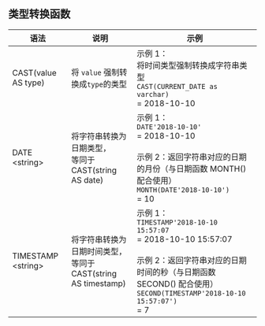 ## 类型转换函数

| 语法                 | 说明                                                         | 示例                                                         |
| -------------------- | ------------------------------------------------------------ | ------------------------------------------------------------ |
| CAST(value AS type)  | 将 `value` 强制转换成`type`的类型                            | 示例 1：<br />将时间类型强制转换成字符串类型<br />`CAST(CURRENT_DATE as varchar)`<br /> = 2018-10-10 |
| DATE \<string\>      | 将字符串转换为日期类型，<br />等同于 CAST(string AS date)    | 示例 1：<br />`DATE'2018-10-10'`<br /> = 2018-10-10<br /><br />示例 2：返回字符串对应的日期的月份（与日期函数 MONTH() 配合使用）<br />`MONTH(DATE'2018-10-10')`<br /> = 10 |
| TIMESTAMP \<string\> | 将字符串转换为日期时间类型，<br />等同于 CAST(string AS timestamp) | 示例 1：<br />`TIMESTAMP'2018-10-10 15:57:07`<br /> = 2018-10-10 15:57:07<br /><br />示例 2：返回字符串对应的日期时间的秒（与日期函数 SECOND() 配合使用）<br />`SECOND(TIMESTAMP'2018-10-10 15:57:07')`<br /> = 7 |


